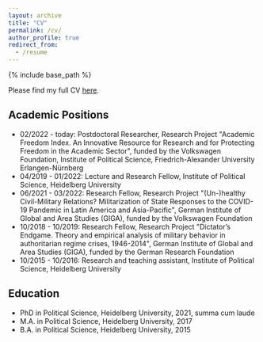 ```yaml
---
layout: archive
title: "CV"
permalink: /cv/
author_profile: true
redirect_from:
  - /resume
---
```


{% include base_path %}

Please find my full CV <a href="files/Pelke_CV_06_2022.pdf" target="_blank" rel="noreferrer">here</a>. 

Academic Positions
------
* 02/2022 - today: Postdoctoral Researcher,  Research Project "Academic Freedom Index. An Innovative Resource for Research and for Protecting Freedom in the Academic Sector", funded by the Volkswagen Foundation, Institute of Political Science, Friedrich-Alexander University Erlangen-Nürnberg
* 04/2019 - 01/2022: Lecture and Research Fellow, Institute of Political Science, Heidelberg University
* 06/2021 - 03/2022: Research Fellow, Research Project "(Un-)healthy Civil-Military Relations? Militarization of State Responses to the COVID-19 Pandemic in Latin America and Asia-Pacific", German Institute of Global and Area Studies (GIGA), funded by the Volkswagen Foundation 
* 10/2018 - 10/2019: Research Fellow, Research Project "Dictator’s Endgame. Theory and empirical analysis of military behavior in authoritarian regime crises, 1946-2014", German Institute of Global and Area Studies (GIGA), funded by the German Research Foundation
* 10/2015 - 10/2016: Research and teaching assistant, Institute of Political Science, Heidelberg University


Education
------
* PhD in Political Science, Heidelberg University, 2021, summa cum laude
* M.A. in Political Science, Heidelberg University, 2017
* B.A. in Political Science, Heidelberg University, 2015


